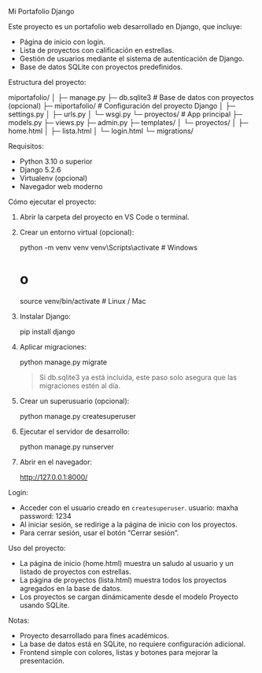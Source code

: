 Mi Portafolio Django

Este proyecto es un portafolio web desarrollado en Django, que incluye:

- Página de inicio con login.
- Lista de proyectos con calificación en estrellas.
- Gestión de usuarios mediante el sistema de autenticación de Django.
- Base de datos SQLite con proyectos predefinidos.

Estructura del proyecto:

miportafolio/
│
├─ manage.py
├─ db.sqlite3             # Base de datos con proyectos (opcional)
├─ miportafolio/          # Configuración del proyecto Django
│  ├─ settings.py
│  ├─ urls.py
│  └─ wsgi.py
└─ proyectos/             # App principal
   ├─ models.py
   ├─ views.py
   ├─ admin.py
   ├─ templates/
   │  └─ proyectos/
   │     ├─ home.html
   │     ├─ lista.html
   │     └─ login.html
   └─ migrations/

Requisitos:

- Python 3.10 o superior
- Django 5.2.6
- Virtualenv (opcional)
- Navegador web moderno

Cómo ejecutar el proyecto:

1. Abrir la carpeta del proyecto en VS Code o terminal.

2. Crear un entorno virtual (opcional):

   python -m venv venv
   venv\Scripts\activate   # Windows
   # o
   source venv/bin/activate # Linux / Mac

3. Instalar Django:

   pip install django

4. Aplicar migraciones:

   python manage.py migrate

   > Si db.sqlite3 ya está incluida, este paso solo asegura que las migraciones estén al día.

5. Crear un superusuario (opcional):

   python manage.py createsuperuser

6. Ejecutar el servidor de desarrollo:

   python manage.py runserver

7. Abrir en el navegador:

   http://127.0.0.1:8000/

Login:

- Acceder con el usuario creado en `createsuperuser`.
usuario: maxha
password: 1234
- Al iniciar sesión, se redirige a la página de inicio con los proyectos.
- Para cerrar sesión, usar el botón “Cerrar sesión”.

Uso del proyecto:

- La página de inicio (home.html) muestra un saludo al usuario y un listado de proyectos con estrellas.
- La página de proyectos (lista.html) muestra todos los proyectos agregados en la base de datos.
- Los proyectos se cargan dinámicamente desde el modelo Proyecto usando SQLite.

Notas:

- Proyecto desarrollado para fines académicos.
- La base de datos está en SQLite, no requiere configuración adicional.
- Frontend simple con colores, listas y botones para mejorar la presentación.
